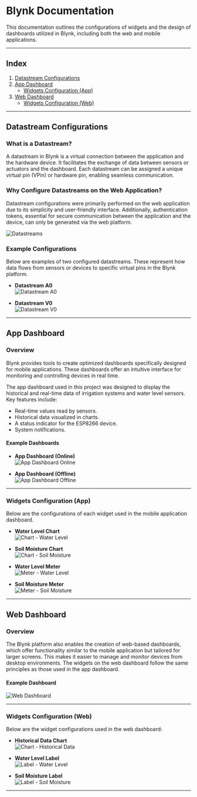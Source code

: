 # Blynk Documentation

This documentation outlines the configurations of widgets and the design of dashboards utilized in Blynk, including both the web and mobile applications.

---

## Index

1. [Datastream Configurations](#datastream-configurations)  
2. [App Dashboard](#app-dashboard)  
    - [Widgets Configuration (App)](#widgets-configuration-app)  
3. [Web Dashboard](#web-dashboard)  
    - [Widgets Configuration (Web)](#widgets-configuration-web)  

---

## Datastream Configurations

### What is a Datastream?

A datastream in Blynk is a virtual connection between the application and the hardware device. It facilitates the exchange of data between sensors or actuators and the dashboard. Each datastream can be assigned a unique virtual pin (VPin) or hardware pin, enabling seamless communication.

### Why Configure Datastreams on the Web Application?

Datastream configurations were primarily performed on the web application due to its simplicity and user-friendly interface. Additionally, authentication tokens, essential for secure communication between the application and the device, can only be generated via the web platform.

![Datastreams](/docs/blynk/images/datastream/datastream.png)

### Example Configurations

Below are examples of two configured datastreams. These represent how data flows from sensors or devices to specific virtual pins in the Blynk platform.

- **Datastream A0**  
  ![Datastream A0](/docs/blynk/images/datastream/datstream_A0.png)

- **Datastream V0**  
  ![Datastream V0](/docs/blynk/images/datastream/datastream_V0.png)

---

## App Dashboard

### Overview

Blynk provides tools to create optimized dashboards specifically designed for mobile applications. These dashboards offer an intuitive interface for monitoring and controlling devices in real time.

The app dashboard used in this project was designed to display the historical and real-time data of irrigation systems and water level sensors. Key features include:
- Real-time values read by sensors.
- Historical data visualized in charts.
- A status indicator for the ESP8266 device.
- System notifications.

#### Example Dashboards

- **App Dashboard (Online)**  
  ![App Dashboard Online](/docs/blynk/images/app/dashboard/app_dashboard.jpg)

- **App Dashboard (Offline)**  
  ![App Dashboard Offline](/docs/blynk/images/app/dashboard/app_dashboard_offline.jpg)

---

### Widgets Configuration (App)

Below are the configurations of each widget used in the mobile application dashboard.

- **Water Level Chart**  
  ![Chart - Water Level](/docs/blynk/images/app/config/app_chart_nivel.jpg)

- **Soil Moisture Chart**  
  ![Chart - Soil Moisture](/docs/blynk/images/app/config/app_chart_umidade.jpg)

- **Water Level Meter**  
  ![Meter - Water Level](/docs/blynk/images/app/config/app_medidor_nivel.jpg)

- **Soil Moisture Meter**  
  ![Meter - Soil Moisture](/docs/blynk/images/app/config/app_medidor_umidade.jpg)

---

## Web Dashboard

### Overview

The Blynk platform also enables the creation of web-based dashboards, which offer functionality similar to the mobile application but tailored for larger screens. This makes it easier to manage and monitor devices from desktop environments. The widgets on the web dashboard follow the same principles as those used in the app dashboard.

#### Example Dashboard

![Web Dashboard](/docs/blynk/images/web/web_dashboard.png)

---

### Widgets Configuration (Web)

Below are the widget configurations used in the web dashboard:

- **Historical Data Chart**  
  ![Chart - Historical Data](/docs/blynk/images/web/config/web_chart.png)

- **Water Level Label**  
  ![Label - Water Level](/docs/blynk/images/web/config/web_label_nivel.png)

- **Soil Moisture Label**  
  ![Label - Soil Moisture](/docs/blynk/images/web/config/web_lebel_umidade.png)

---
